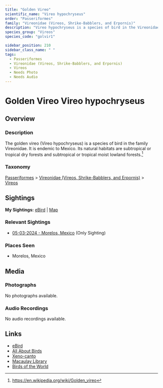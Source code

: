 ```yaml
---
title: "Golden Vireo"
scientific_name: "Vireo hypochryseus"
order: "Passeriformes"
family: "Vireonidae (Vireos, Shrike-Babblers, and Erpornis)"
description: "Vireo hypochryseus is a species of bird in the Vireonidae (Vireos, Shrike-Babblers, and Erpornis) family. It has been observed 1 times."
species_group: "Vireos"
species_code: "golvir1"

sidebar_position: 210
sidebar_class_name: " "
tags: 
  - Passeriformes
  - Vireonidae (Vireos, Shrike-Babblers, and Erpornis)
  - Vireos
  - Needs Photo
  - Needs Audio
---
```


# Golden Vireo <span className='sci_name'>Vireo hypochryseus</span>

## Overview

### Description
The golden vireo (Vireo hypochryseus) is a species of bird in the family Vireonidae. It is endemic to Mexico. Its natural habitats are subtropical or tropical dry forests and subtropical or tropical moist lowland forests.[^1]

[^1]: https://en.wikipedia.org/wiki/Golden_vireo

### Taxonomy
[Passeriformes](/tags/passeriformes) > [Vireonidae (Vireos, Shrike-Babblers, and Erpornis)](/tags/vireonidae-vireos-shrike-babblers-and-erpornis) > [Vireos](/tags/vireos)


## Sightings

**My Sightings:** [eBird](https://ebird.org/lifelist?r=world&time=life&spp=golvir1) | [Map](/map?species_code=golvir1)

### Relevant Sightings

* [05-03-2024 - Morelos, Mexico](https://ebird.org/checklist/S171768235) (Only Sighting)

### Places Seen

* Morelos, Mexico



## Media
### Photographs
No photographs available.

### Audio Recordings
No audio recordings available.

## Links
* [eBird](https://ebird.org/species/golvir1) 
* [All About Birds](https://www.allaboutbirds.org/guide/golvir1) 
* [Xeno-canto](https://www.xeno-canto.org/species/vireo-hypochryseus) 
* [Macaulay Library](https://search.macaulaylibrary.org/catalog?taxonCode=golvir1&sort=rating_rank_desc)
* [Birds of the World](https://birdsoftheworld.org/bow/species/golvir1)
